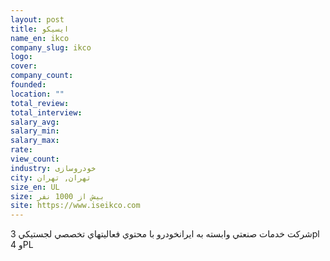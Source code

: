 ```yaml
---
layout: post
title: ايسيكو
name_en: ikco
company_slug: ikco
logo: 
cover: 
company_count:
founded:
location: ""
total_review: 
total_interview: 
salary_avg: 
salary_min: 
salary_max: 
rate: 
view_count: 
industry: خودروسازی
city: تهران, تهران
size_en: UL
size: بیش از 1000 نفر
site: https://www.iseikco.com
---
```


شركت خدمات صنعتي وابسته به ايرانخودرو با محتوي فعاليتهاي تخصصي لجستيكي 3pl و 4PL